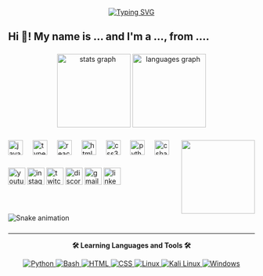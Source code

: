 <p align="center">
  <a href="https://git.io/typing-svg">
    <img src="https://readme-typing-svg.demolab.com?font=Code+New+Roman&pause=1000&color=43E13C&background=FF3AC600&random=false&width=435&lines=Siempre+aprendiendo%2C+siempre+mejorando🚀." alt="Typing SVG">
  </a>
</p>

<h2 align="left">Hi 👋! My name is ... and I'm a ..., from ....</h2>

###

<div align="center">
  <img src="https://github-readme-stats.vercel.app/api?username=Alves&hide_title=false&hide_rank=false&show_icons=true&include_all_commits=true&count_private=true&disable_animations=false&theme=dracula&locale=en&hide_border=false" height="150" alt="stats graph"  />
  <img src="https://github-readme-stats.vercel.app/api/top-langs?username=Alves&locale=en&hide_title=false&layout=compact&card_width=320&langs_count=5&theme=dracula&hide_border=false" height="150" alt="languages graph"  />
</div>

###

<img align="right" height="150" src="https://i.imgflip.com/65efzo.gif"  />

###

<div align="left">
  <img src="https://cdn.jsdelivr.net/gh/devicons/devicon/icons/javascript/javascript-original.svg" height="30" alt="javascript logo"  />
  <img width="12" />
  <img src="https://cdn.jsdelivr.net/gh/devicons/devicon/icons/typescript/typescript-original.svg" height="30" alt="typescript logo"  />
  <img width="12" />
  <img src="https://cdn.jsdelivr.net/gh/devicons/devicon/icons/react/react-original.svg" height="30" alt="react logo"  />
  <img width="12" />
  <img src="https://cdn.jsdelivr.net/gh/devicons/devicon/icons/html5/html5-original.svg" height="30" alt="html5 logo"  />
  <img width="12" />
  <img src="https://cdn.jsdelivr.net/gh/devicons/devicon/icons/css3/css3-original.svg" height="30" alt="css3 logo"  />
  <img width="12" />
  <img src="https://cdn.jsdelivr.net/gh/devicons/devicon/icons/python/python-original.svg" height="30" alt="python logo"  />
  <img width="12" />
  <img src="https://cdn.jsdelivr.net/gh/devicons/devicon/icons/csharp/csharp-original.svg" height="30" alt="csharp logo"  />
</div>

###

<div align="left">
  <img src="https://img.shields.io/static/v1?message=Youtube&logo=youtube&label=&color=FF0000&logoColor=white&labelColor=&style=for-the-badge" height="35" alt="youtube logo"  />
  <img src="https://img.shields.io/static/v1?message=Instagram&logo=instagram&label=&color=E4405F&logoColor=white&labelColor=&style=for-the-badge" height="35" alt="instagram logo"  />
  <img src="https://img.shields.io/static/v1?message=Twitch&logo=twitch&label=&color=9146FF&logoColor=white&labelColor=&style=for-the-badge" height="35" alt="twitch logo"  />
  <img src="https://img.shields.io/static/v1?message=Discord&logo=discord&label=&color=7289DA&logoColor=white&labelColor=&style=for-the-badge" height="35" alt="discord logo"  />
  <img src="https://img.shields.io/static/v1?message=Gmail&logo=gmail&label=&color=D14836&logoColor=white&labelColor=&style=for-the-badge" height="35" alt="gmail logo"  />
  <img src="https://img.shields.io/static/v1?message=LinkedIn&logo=linkedin&label=&color=0077B5&logoColor=white&labelColor=&style=for-the-badge" height="35" alt="linkedin logo"  />
</div>

###

<br clear="both">

<img src="https://raw.githubusercontent.com/Alves/Alves/output/snake.svg" alt="Snake animation" />

###

---

<p align="center">
  <b>🛠 Learning Languages and Tools 🛠</b>
</p>

<p align="center">
  <a href="link_a_tu_python">
    <img src="https://img.shields.io/badge/Python-05122A?style=flat&logo=python&logoColor=ffd544" alt="Python">
  </a>
  <a href="link_a_tu_bash">
    <img src="https://img.shields.io/badge/Bash-05122A?style=flat&logo=gnu-bash&logoColor=89E051" alt="Bash">
  </a>
  <a href="link_a_tu_html">
    <img src="https://img.shields.io/badge/-HTML-05122A?style=flat&logo=html5" alt="HTML">
  </a>
  <a href="link_a_tu_css">
    <img src="https://img.shields.io/badge/-CSS-05122A?style=flat&logo=css3&logoColor=1572B6" alt="CSS">
  </a>
  <a href="link_a_tu_linux">
    <img src="https://img.shields.io/badge/Linux-05122A?style=flat&logo=linux&logoColor=yellow" alt="Linux">
  </a>
  <a href="link_a_tu_kali_linux">
    <img src="https://img.shields.io/badge/Kali_Linux-05122A?style=flat&logo=kali-linux&logoColor=white" alt="Kali Linux">
  </a>
  <a href="link_a_tu_windows">
    <img src="https://img.shields.io/badge/Windows-05122A?style=flat&logo=windows&logoColor=white" alt="Windows">
  </a>
</p>
